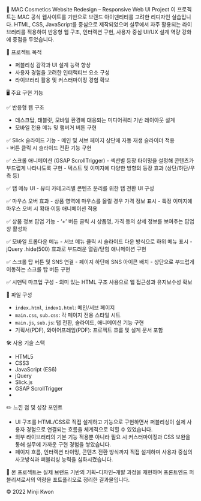 💄 MAC Cosmetics Website Redesign – Responsive Web UI Project
이 프로젝트는 MAC 공식 웹사이트를 기반으로 브랜드 아이덴티티를 고려한 리디자인 실습입니다. HTML, CSS, JavaScript를 중심으로 제작되었으며 실무에서 자주 활용되는 라이브러리를 적용하여 반응형 웹 구조, 인터랙션 구현, 사용자 중심 UI/UX 설계 역량 강화에 중점을 두었습니다.

📌 프로젝트 목적
- 퍼블리싱 감각과 UI 설계 능력 향상
- 사용자 경험을 고려한 인터랙티브 요소 구성
- 라이브러리 활용 및 커스터마이징 경험 확보


🖥 주요 구현 기능

  ✅ 반응형 웹 구조
  - 데스크탑, 태블릿, 모바일 환경에 대응되는 미디어쿼리 기반 레이아웃 설계
  - 모바일 전용 메뉴 및 햄버거 버튼 구현

  ✅ Slick 슬라이드 기능
    - 메인 및 서브 페이지 상단에 자동 재생 슬라이더 적용  
    - 버튼 클릭 시 슬라이드 전환 기능 구현

  ✅ 스크롤 애니메이션 (GSAP ScrollTrigger)
    - 섹션별 등장 타이밍을 설정해 콘텐츠가 부드럽게 나타나도록 구현
    - 텍스트 및 이미지에 다양한 방향의 등장 효과 (상단/하단/우측 등)

  ✅ 탭 메뉴 UI
    - 뷰티 카테고리별 콘텐츠 분리를 위한 탭 전환 UI 구성
  
  ✅ 마우스 오버 효과
    - 상품 영역에 마우스를 올릴 경우 가격 정보 표시
    - 특정 이미지에 마우스 오버 시 확대·이동 애니메이션 적용

  ✅ 상품 정보 팝업 기능
    - ‘+’ 버튼 클릭 시 상품명, 가격 등의 상세 정보를 보여주는 팝업창 활성화

  ✅ 모바일 드롭다운 메뉴
    - 서브 메뉴 클릭 시 슬라이드 다운 방식으로 하위 메뉴 표시
    - jQuery .hide(500) 효과로 부드러운 열림/닫힘 애니메이션 구현

  ✅ 스크롤 탑 버튼 및 SNS 연결
    - 페이지 하단에 SNS 아이콘 배치
    - 상단으로 부드럽게 이동하는 스크롤 탑 버튼 구현

  ✅ 시맨틱 마크업 구성
    - 의미 있는 HTML 구조 사용으로 웹 접근성과 유지보수성 확보

📁 파일 구성
- `index.html`, `index1.html`: 메인/서브 페이지
- `main.css`, `sub.css`: 각 페이지 전용 스타일 시트
- `main.js`, `sub.js`: 탭 전환, 슬라이드, 애니메이션 기능 구현
- 기획서(PDF), 와이어프레임(PDF): 프로젝트 흐름 및 설계 문서 포함

🛠 사용 기술 스택
  - HTML5  
  - CSS3  
  - JavaScript (ES6)  
  - jQuery  
  - Slick.js  
  - GSAP ScrollTrigger
- 
✏️ 느낀 점 및 성장 포인트
- UI 구조를 HTML/CSS로 직접 설계하고 기능으로 구현하면서 퍼블리싱이 실제 사용자 경험으로 연결되는 흐름을 체계적으로 익힐 수 있었습니다.
- 외부 라이브러리의 기본 기능 적용뿐 아니라 필요 시 커스터마이징과 CSS 보완을 통해 실무에 가까운 구현 경험을 쌓았습니다.
- 페이지 흐름, 인터랙션 타이밍, 콘텐츠 전환 방식까지 직접 설계하며 사용자 중심의 사고방식과 퍼블리싱 능력을 심화시켰습니다.

📎 본 프로젝트는 실제 브랜드 기반의 기획–디자인–개발 과정을 재현하며 프론트엔드 퍼블리셔로서의 역량을 포트폴리오로 정리한 결과물입니다.

© 2022 Minji Kwon
